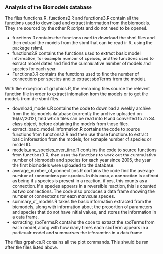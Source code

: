 ### Analysis of the Biomodels database

The files functions.R, functions2.R and functions3.R contain all the functions used to download and extract information from the biomodels. They are sourced by the other R scripts and do not need to be opened.

 * functions.R contains the functions used to download the sbml files and then extract the models from the sbml that can be read in R, using the package rsbml.
 * functions2.R contains the functions used to extract basic model information, for example number of speices, and the functions used to extract model dates and find the cummulative number of models and species for each year.
 * Functions3.R contains the functions used to find the number of connections per species and to extract sboTerms from the models.

With the exception of graphics.R, the remaining files source the relevent function file in order to extract infomation from the models or to get the models from the sbml files.

 * download_models.R contains the code to download a weekly archive from the biomodels database (currently the archive uploaded on 16/07/2012), find which files can be read into R and converted to an S4 class object, before obtaining the models from those files.
 * extract_basic_model_information.R contains the code to source functions from functions2.R and then use those functions to extract basic information from the models, for exmaple number of species or model ID. 
 * models_and_species_over_time.R contains the code to source functions from functions3.R, then uses the functions to work out the cummulative number of biomodels and species for each year since 2005, the year the first biomodels were uploaded to the database.
 * average_number_of_connections.R contains the code find the average number of connections per species. In this case, a connection is defined as being if a species is present in a reaction, if yes, this counts as a connection. If a species appears in a reversible reaction, this is counted as two connections. The code also produces a data frame showing the number of connections for each individual species.
 * summary_of_models.R takes the basic information extracted from the biomodels, along with information about the proportion of parameters and species that do not have initial values, and stores the information in a data frame.
 * extracting_sboTerms.R contains the code to extract the sboTerms from each model, along with how many times each sboTerm appears in a particualr model and summarises the inforamtion in a data frame.

The files grpahics.R contains all the plot commands. This should be run after the files listed above.